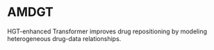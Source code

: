 # AMDGT
HGT-enhanced Transformer improves drug repositioning by modeling heterogeneous drug-data relationships.
